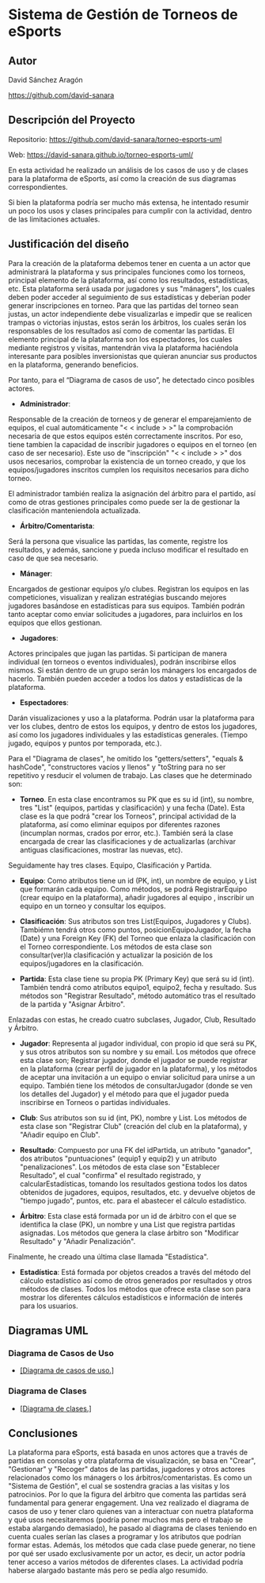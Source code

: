# Sistema de Gestión de Torneos de eSports

## Autor

David Sánchez Aragón

https://github.com/david-sanara

## Descripción del Proyecto

Repositorio: https://github.com/david-sanara/torneo-esports-uml

Web: https://david-sanara.github.io/torneo-esports-uml/

En esta actividad he realizado un análisis de los casos de uso y de clases para la plataforma de eSports, así como la creación de sus diagramas correspondientes.

Si bien la plataforma podría ser mucho más extensa, he intentado resumir un poco los usos y clases principales para cumplir con la actividad, dentro de las limitaciones actuales.

## Justificación del diseño

Para la creación de la plataforma debemos tener en cuenta a un actor que administrará la plataforma y sus principales funciones como los torneos, principal elemento de la plataforma, así como los resultados, estadísticas, etc.
Esta plataforma será usada por jugadores y sus "mánagers", los cuales deben poder acceder al seguimiento de sus estadísticas y deberían poder generar inscripciones en torneo.
Para que las partidas del torneo sean justas, un actor independiente debe visualizarlas e impedir que se realicen trampas o victorias injustas, estos serán los árbitros, los cuales serán los responsables de los resultados así como de comentar las partidas.
El elemento principal de la plataforma son los espectadores, los cuales mediante registros y visitas, mantendrán viva la plataforma haciéndola interesante para posibles inversionistas que quieran anunciar sus productos en la plataforma, generando beneficios.

Por tanto, para el “Diagrama de casos de uso”, he detectado cinco posibles actores. 

- **Administrador**: 

Responsable de la creación de torneos y de generar el emparejamiento de equipos, el cual automáticamente "< < include > >" la comprobación necesaria de que estos equipos estén correctamente inscritos.
Por eso, tiene tambien la capacidad de inscribir jugadores o equipos en el torneo (en caso de ser necesario). Este uso de "inscripción" "< < include > >" dos usos necesarios, comprobar la existencia de un torneo creado, y que los equipos/jugadores inscritos cumplen los requisitos necesarios para dicho torneo.

El administrador también realiza la asignación del árbitro para el partido, así como de otras gestiones principales como puede ser la de gestionar la clasificación manteniendola actualizada.

- **Árbitro/Comentarista**:

Será la persona que visualice las partidas, las comente, registre los resultados, y además, sancione y pueda incluso modificar el resultado en caso de que sea necesario.

- **Mánager**:

Encargados de gestionar equipos y/o clubes. Registran los equipos en las competiciones, visualizan y realizan estratégias buscando mejores jugadores basándose en estadísticas para sus equipos. También podrán tanto aceptar como enviar solicitudes a jugadores, para incluirlos en los equipos que ellos gestionan.

- **Jugadores**:

Actores principales que jugan las partidas. Si participan de manera individual (en torneos o eventos individuales), podrán inscribirse ellos mismos. Si están dentro de un grupo serán los mánagers los encargados de hacerlo. También pueden acceder a todos los datos y estadísticas de la plataforma.

- **Espectadores**:

Darán visualizaciones y uso a la plataforma. Podrán usar la plataforma para ver los clubes, dentro de estos los equipos, y dentro de estos los jugadores, así como los jugadores individuales y las estadísticas generales. (Tiempo jugado, equipos y puntos por temporada, etc.).



Para el "Diagrama de clases", he omitido los "getters/setters", "equals & hashCode", "constructores vacíos y llenos" y "toString para no ser repetitivo y resducir el volumen de trabajo. Las clases que he determinado son:

* **Torneo**. En esta clase encontramos su PK que es su id (int), su nombre, tres "List" (equipos, partidas y clasificación) y una fecha (Date).
Esta clase es la que podrá "crear los Torneos", principal actividad de la plataforma, así como eliminar equipos por diferentes razones (incumplan normas, crados por error, etc.). También será la clase encargada de crear las clasificaciones y de actualizarlas (archivar antiguas clasificaciones, mostrar las nuevas, etc).

Seguidamente hay tres clases. Equipo, Clasificación y Partida.

* **Equipo**: Como atributos tiene un id (PK, int), un nombre de equipo, y List<Jugador> que formarán cada equipo. Como métodos, se podrá RegistrarEquipo (crear equipo en la plataforma), añadir jugadores al equipo , inscribir un equipo en un torneo y consultar los equipos.

* **Clasificación**: Sus atributos son tres List(Equipos, Jugadores y Clubs). Tambiémn tendrá otros como puntos, posicionEquipoJugador, la fecha (Date) y una Foreign Key (FK) del Torneo que enlaza la clasificación con el Torneo correspondiente. Los métodos de esta clase son consultar(ver)la clasificación y actualizar la posición de los equipos/jugadores en la clasificación.

* **Partida**: Esta clase tiene su propia PK (Primary Key) que será su id (int). También tendrá como atributos equipo1, equipo2, fecha y resultado. Sus métodos son "Registrar Resultado", método automático tras el resultado de la partida y "Asignar Árbitro".

Enlazadas con estas, he creado cuatro subclases, Jugador, Club, Resultado y Árbitro.

* **Jugador**: Representa al jugador individual, con propio id que será su PK, y sus otros atributos son su nombre y su email. Los métodos que ofrece esta clase son; Registrar jugador, donde el jugador se puede registrar en la plataforma (crear perfil de jugador en la plataforma), y los métodos de aceptar una invitación a un equipo o enviar solicitud para unirse a un equipo. También tiene los métodos de consultarJugador (donde se ven los detalles del Jugador) y el método para que el jugador pueda inscribirse en Torneos o partidas individuales.

* **Club**: Sus atributos son su id (int, PK), nombre y List<Equipo>. Los métodos de esta clase son "Registrar Club" (creación del club en la plataforma), y "Añadir equipo en Club".

* **Resultado**: Compuesto por una FK del idPartida, un atributo "ganador", dos atributos "puntuaciones" (equip1 y equip2) y un atributo "penalizaciones". Los métodos de esta clase son "Establecer Resultado", el cual "confirma" el resultado registrado, y calcularEstadísticas, tomando los resultados gestiona todos los datos obtenidos de jugadores, equipos, resultados, etc. y devuelve objetos de "tiempo jugado", puntos, etc. para el abastecer el cálculo estadístico.

* **Árbitro**: Esta clase está formada por un id de árbitro con el que se identifica la clase (PK), un nombre y una List<Partida> que registra partidas asignadas.
Los métodos que genera la clase árbitro son "Modificar Resultado" y "Añadir Penalización".

Finalmente, he creado una última clase llamada "Estadística".

* **Estadística**: Está formada por objetos creados a través del método del cálculo estadístico así como de otros generados por resultados y otros métodos de clases. Todos los métodos que ofrece esta clase son para mostrar los diferentes cálculos estadísticos e información de interés para los usuarios.

## Diagramas UML

### Diagrama de Casos de Uso

- [[Diagrama de casos de uso.]](https://github.com/david-sanara/torneo-esports-uml/blob/main/diagrams/casos-uso.png)

### Diagrama de Clases

- [[Diagrama de clases.]](https://github.com/david-sanara/torneo-esports-uml/blob/main/diagrams/clases.png) 

## Conclusiones

La plataforma para eSports, está basada en unos actores que a través de partidas en consolas y otra plataforma de visualización, se basa en "Crear", "Gestionar" y "Recoger" datos de las partidas, jugadores y otros actores relacionados como los mánagers o los árbitros/comentaristas. Es como un "Sistema de Gestión", el cual se sostendra gracias a las visitas y los patrocinios. Por lo que la figura del árbitro que comenta las partidas será fundamental para generar engagement. 
Una vez realizado el diagrama de casos de uso y tener claro quienes van a interactuar con nuetra plataforma y qué usos necesitaremos (podría poner muchos más pero el trabajo se estaba alargando demasiado), he pasado al diagrama de clases teniendo en cuenta cuales serían las clases a programar y los atributos que podrían formar estas. Además, los métodos que cada clase puede generar, no tiene por qué ser usado exclusivamente por un actor, es decir, un actor podría tener acceso a varios métodos de diferentes clases.
La actividad podría haberse alargado bastante más pero se pedía algo resumido.
